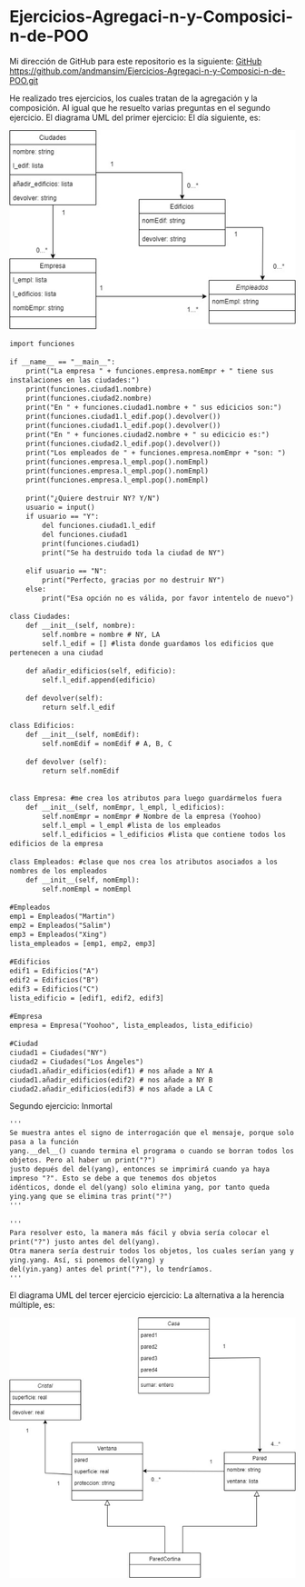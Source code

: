 # Ejercicios-Agregaci-n-y-Composici-n-de-POO

Mi dirección de GitHub para este repositorio es la siguiente: [GitHub](https://github.com/andmansim/Ejercicios-Agregaci-n-y-Composici-n-de-POO.git)
https://github.com/andmansim/Ejercicios-Agregaci-n-y-Composici-n-de-POO.git

He realizado tres ejercicios, los cuales tratan de la agregación y la composición. Al igual que he resuelto varias preguntas en el segundo ejercicio.
El diagrama UML del primer ejercicio: El día siguiente, es:

![diagrama uml el dia siguiente](/dia-siguiente/el-dia-siguiente.jpg)


```
import funciones

if __name__ == "__main__":
    print("La empresa " + funciones.empresa.nomEmpr + " tiene sus instalaciones en las ciudades:")
    print(funciones.ciudad1.nombre)
    print(funciones.ciudad2.nombre)
    print("En " + funciones.ciudad1.nombre + " sus edicicios son:")
    print(funciones.ciudad1.l_edif.pop().devolver())
    print(funciones.ciudad1.l_edif.pop().devolver())
    print("En " + funciones.ciudad2.nombre + " su edicicio es:")
    print(funciones.ciudad2.l_edif.pop().devolver())
    print("Los empleados de " + funciones.empresa.nomEmpr + "son: ") 
    print(funciones.empresa.l_empl.pop().nomEmpl)
    print(funciones.empresa.l_empl.pop().nomEmpl)
    print(funciones.empresa.l_empl.pop().nomEmpl)
    
    print("¿Quiere destruir NY? Y/N")
    usuario = input()
    if usuario == "Y":
        del funciones.ciudad1.l_edif
        del funciones.ciudad1
        print(funciones.ciudad1)
        print("Se ha destruido toda la ciudad de NY")
        
    elif usuario == "N":
        print("Perfecto, gracias por no destruir NY")   
    else:
        print("Esa opción no es válida, por favor intentelo de nuevo")

class Ciudades:
    def __init__(self, nombre):
        self.nombre = nombre # NY, LA
        self.l_edif = [] #lista donde guardamos los edificios que pertenecen a una ciudad
        
    def añadir_edificios(self, edificio):
        self.l_edif.append(edificio)
        
    def devolver(self):
        return self.l_edif
    
class Edificios:
    def __init__(self, nomEdif):
        self.nomEdif = nomEdif # A, B, C
        
    def devolver (self):
        return self.nomEdif
        

class Empresa: #me crea los atributos para luego guardármelos fuera
    def __init__(self, nomEmpr, l_empl, l_edificios):
        self.nomEmpr = nomEmpr # Nombre de la empresa (Yoohoo)
        self.l_empl = l_empl #lista de los empleados
        self.l_edificios = l_edificios #lista que contiene todos los edificios de la empresa

class Empleados: #clase que nos crea los atributos asociados a los nombres de los empleados
    def __init__(self, nomEmpl):
        self.nomEmpl = nomEmpl
        
#Empleados
emp1 = Empleados("Martin")
emp2 = Empleados("Salim")
emp3 = Empleados("Xing")     
lista_empleados = [emp1, emp2, emp3]

#Edificios
edif1 = Edificios("A")
edif2 = Edificios("B")
edif3 = Edificios("C")
lista_edificio = [edif1, edif2, edif3]

#Empresa
empresa = Empresa("Yoohoo", lista_empleados, lista_edificio)

#Ciudad
ciudad1 = Ciudades("NY")
ciudad2 = Ciudades("Los Ángeles")
ciudad1.añadir_edificios(edif1) # nos añade a NY A
ciudad1.añadir_edificios(edif2) # nos añade a NY B
ciudad2.añadir_edificios(edif3) # nos añade a LA C
```
Segundo ejercicio: Inmortal

```
'''
Se muestra antes el signo de interrogación que el mensaje, porque solo pasa a la función
yang.__del__() cuando termina el programa o cuando se borran todos los objetos. Pero al haber un print("?")
justo depués del del(yang), entonces se imprimirá cuando ya haya impreso "?". Esto se debe a que tenemos dos objetos
idénticos, donde el del(yang) solo elimina yang, por tanto queda ying.yang que se elimina tras print("?")
'''

'''
Para resolver esto, la manera más fácil y obvia sería colocar el print("?") justo antes del del(yang). 
Otra manera sería destruir todos los objetos, los cuales serían yang y ying.yang. Así, si ponemos del(yang) y 
del(yin.yang) antes del print("?"), lo tendríamos.
'''
```

El diagrama UML del tercer ejercicio ejercicio: La alternativa a la herencia múltiple, es:

![diagrama uml la alternativa](/alternativa-herencia-multiple/alternativa.jpg)

```

```
